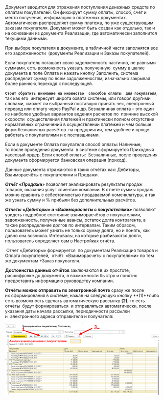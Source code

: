 Документ вводится для отражения поступления денежных средств по оплатам покупателей. Он фиксирует сумму оплаты, способ, счет и место получения, информацию о платежных документах. Автоматически распределяет сумму платежа, по уже существующим заказам покупателя. Документ может быть создан как отдельно, так и на основании из документа Реализации, где автоматически заполнится текущими данными.

При выборе покупателя в документе, в табличной части заполнятся все его задолженности  (документы Реализации и Заказы покупателей).

Если покупатель погашает свою задолженность частично, не равными суммами, есть возможность указать полученную  сумму в шапке документа в поле Оплата и нажать кнопку Заполнить, система распределит сумму по всем задолженностям, изначально закрывая более раннюю,переходя к последующей.

**`Стоит обратить внимание на множество  способов оплаты  для покупателя`**, так как его  интересует широта охвата системы, или говоря другими словами, сможет ли выбранный поставщик принять чек, электронный перевод или оплату через PayPal и др. Безналичная оплата – это один из наиболее удобных вариантов ведения расчетов по  причине высокой  скорости  осуществления платежей и практически полном отсутствии нормативных ограничений в осуществлении платежей и чем больше форм безналичных расчётов  на предприятии, тем удобнее и проще работать с покупателями и с поставщиками.

Если в документе Оплата покупателя способ оплаты: Наличные, то после проведения документа  в системе сформируется Приходный кассовый ордер. Если способ оплаты:  Безналичные, после проведения документа сформируется банковская операция (приход).

Данные документа отражаются в таких отчётах как: Дебиторы, Взаиморасчёты с покупателями и Продажи.

**_Отчёт «Продажи_**» позволяет анализировать результаты продаж товаров, оказания услуг клиентам компании. В отчете суммы продаж можно сравнить с себестоимостью продаваемой номенклатуры, а так же узнать сумму и % прибыли без дополнительных расчётов.

_**Отчеты «Дебиторы» и «Взаиморасчеты с покупателями»**_ позволяют увидеть подробное состояние взаиморасчётов с покупателями, задолженность, полученные авансы, остаток долга контрагента, а также распределение долгов по интервалам. Таким образом, пользователь может узнать не только сумму долга, но и понять, как давно она возникла. Интервалы, на которые разбиваются долги, пользователь определяет сам в Настройках отчёта.

 Отчет «Дебиторы» формируется  по документам Реализация товаров и Оплата покупателей,  отчёт  «Взаиморасчеты с покупателями» по тем же документам +Заказ покупателя.

**Достоинства данных отчётов** заключаются в их простоте, расшифровке до документа, в возможности быстро и понятно предоставить информацию руководству компании.

**Отчёты можно отправить по электронной почте** сразу же после их сформирования в системе, нажав на следующую кнопку **(1)**либо есть возможность сделать автоматическую рассылку **(2)**, то есть отчёты  будут формироваться  и отправляться автоматически, после указания даты начала рассылки, периодичности рассылки и  электронного адреса отправителя и получателя:

![](../img/2018_11_09_13_01_083.png)